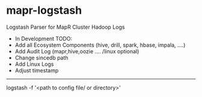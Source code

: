 mapr-logstash
=============

Logstash Parser for MapR Cluster Hadoop Logs

- In Development 
TODO:
- Add all Ecosystem Components (hive, drill, spark, hbase,  impala, ....)
- Add Audit Log (mapr,hive,oozie .... /linux optional)
- Change sincedb path
- Add Linux Logs
- Adjust timestamp



__________

logstash -f '<path to config file/ or directory>'
